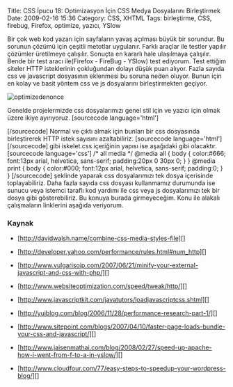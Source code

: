 Title: CSS İpucu 18: Optimizasyon İçin CSS Medya Dosyalarını Birleştirmek
Date: 2009-02-16 15:36
Category: CSS, XHTML
Tags: birleştirme, CSS, firebug, Firefox, optimize, yazıcı, YSlow

Bir çok web kod yazarı için sayfaların yavaş açılması büyük bir
sorundur. Bu sorunun çözümü için çeşitli metotlar uygulanır. Farklı
araçlar ile testler yapılır çözümler üretilmeye çalışılır. Sonuçta en
kararlı hale ulaşılmaya çalışılır. Bende bir test aracı ile(Firefox -
FireBug - YSlow) test ediyorum. Test ettiğim siteler HTTP isteklerinin
çokluğundan dolayı düşük puan alıyor. Fazla sayıda css ve javascript
dosyasının eklenmesi bu soruna neden oluyor. Bunun için en kolay ve
basit yöntem css ve js dosyalarını birleştirmekten geçiyor.

![optimizedenonce][]

Genelde projelermizde css dosyalarımızı genel stil için ve yazıcı için
olmak üzere ikiye ayırıyoruz. [sourcecode language='html']
<link rel="stylesheet" href="/style/iskelet.css" type="text/css" media="screen"></link>
<link rel="stylesheet" href="/style/yazici.css" type="text/css" media="print"></link>
[/sourcecode] Normal ve çıktı almak için bunları bir css dosyasında
birleştirerek HTTP istek sayısını azaltabiliriz. [sourcecode
language='html']
<link rel="stylesheet" href="/style/iskelet.css" type="text/css"></link>
[/sourcecode] gibi iskelet.css içeriğinin yapısı ise aşağıdaki gibi
olacaktır. [sourcecode language='css'] /* all media */ @media all {
body { color:#666; font:13px arial, helvetica, sans-serif; padding:20px
0 30px 0; } } @media print { body { color:#000; font:12px arial,
helvetica, sans-serif; padding:0; } } [/sourcecode] şeklinde yaparak css
dosyalarımızı tek dosya içerisinde toplayabiliriz. Daha fazla sayıda css
dosyası kullanmamız durumunda ise sunucu veya istemci taraflı kod
yardımı ile css veya js dosyalarımızı tek bir dosya gibi gösterebiliriz.
Bu konuya burada girmeyeceğim. Konu ile alakalı çalışmaların linklerini
aşağıda veriyorum.

### Kaynak

-   [http://davidwalsh.name/combine-css-media-styles-file][]   
-   [http://developer.yahoo.com/performance/rules.html#num_http][]  
-   [http://www.vulgarisoip.com/2007/06/21/minify-your-external-javascript-and-css-with-php/][]  
-   [http://www.websiteoptimization.com/speed/tweak/http/][]  
-   [http://www.javascriptkit.com/javatutors/loadjavascriptcss.shtml][]  
-   [http://yuiblog.com/blog/2006/11/28/performance-research-part-1/][]
      
-   [http://www.sitepoint.com/blogs/2007/04/10/faster-page-loads-bundle-your-css-and-javascript/][]  
-   [http://www.jaisenmathai.com/blog/2008/02/27/speed-up-apache-how-i-went-from-f-to-a-in-yslow/][]  
-   [http://www.cloudfour.com/77/easy-steps-to-speedup-your-wordpress-blog/][]

</p>

  [optimizedenonce]: http://www.fatihhayrioglu.com/wp-content/optimizedenonce-300x108.gif
    "optimizedenonce"
  [http://davidwalsh.name/combine-css-media-styles-file]: http://davidwalsh.name/combine-css-media-styles-file
    "http://davidwalsh.name/combine-css-media-styles-file"
  [http://developer.yahoo.com/performance/rules.html#num_http]: http://developer.yahoo.com/performance/rules.html#num_http
    "http://developer.yahoo.com/performance/rules.html#num_http"
  [http://www.vulgarisoip.com/2007/06/21/minify-your-external-javascript-and-css-with-php/]:
    http://www.vulgarisoip.com/2007/06/21/minify-your-external-javascript-and-css-with-php/
    "http://www.vulgarisoip.com/2007/06/21/minify-your-external-javascript-and-css-with-php/"
  [http://www.websiteoptimization.com/speed/tweak/http/]: http://www.websiteoptimization.com/speed/tweak/http/
    "http://www.websiteoptimization.com/speed/tweak/http/"
  [http://www.javascriptkit.com/javatutors/loadjavascriptcss.shtml]: http://www.javascriptkit.com/javatutors/loadjavascriptcss.shtml
    "http://www.javascriptkit.com/javatutors/loadjavascriptcss.shtml"
  [http://yuiblog.com/blog/2006/11/28/performance-research-part-1/]: http://yuiblog.com/blog/2006/11/28/performance-research-part-1/
    "http://yuiblog.com/blog/2006/11/28/performance-research-part-1/"
  [http://www.sitepoint.com/blogs/2007/04/10/faster-page-loads-bundle-your-css-and-javascript/]:
    http://www.sitepoint.com/blogs/2007/04/10/faster-page-loads-bundle-your-css-and-javascript/
    "http://www.sitepoint.com/blogs/2007/04/10/faster-page-loads-bundle-your-css-and-javascript/"
  [http://www.jaisenmathai.com/blog/2008/02/27/speed-up-apache-how-i-went-from-f-to-a-in-yslow/]:
    http://www.jaisenmathai.com/blog/2008/02/27/speed-up-apache-how-i-went-from-f-to-a-in-yslow/
    "http://www.jaisenmathai.com/blog/2008/02/27/speed-up-apache-how-i-went-from-f-to-a-in-yslow/"
  [http://www.cloudfour.com/77/easy-steps-to-speedup-your-wordpress-blog/]:
    http://www.cloudfour.com/77/easy-steps-to-speedup-your-wordpress-blog/
    "http://www.cloudfour.com/77/easy-steps-to-speedup-your-wordpress-blog/"
